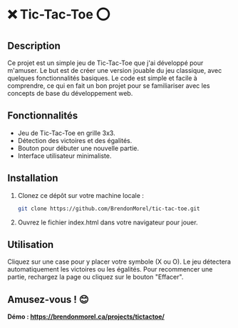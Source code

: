 # ❌ Tic-Tac-Toe ⭕

## Description

Ce projet est un simple jeu de Tic-Tac-Toe que j'ai développé pour m'amuser. Le but est de créer une version jouable du jeu classique, avec quelques fonctionnalités basiques. Le code est simple et facile à comprendre, ce qui en fait un bon projet pour se familiariser avec les concepts de base du développement web.

## Fonctionnalités

- Jeu de Tic-Tac-Toe en grille 3x3.
- Détection des victoires et des égalités.
- Bouton pour débuter une nouvelle partie.
- Interface utilisateur minimaliste.

## Installation

1. Clonez ce dépôt sur votre machine locale :
   ```bash
   git clone https://github.com/BrendonMorel/tic-tac-toe.git
2. Ouvrez le fichier index.html dans votre navigateur pour jouer.

## Utilisation

Cliquez sur une case pour y placer votre symbole (X ou O). Le jeu détectera automatiquement les victoires ou les égalités. Pour recommencer une partie, rechargez la page ou cliquez sur le bouton "Effacer".

## Amusez-vous ! 😊

__Démo : https://brendonmorel.ca/projects/tictactoe/__